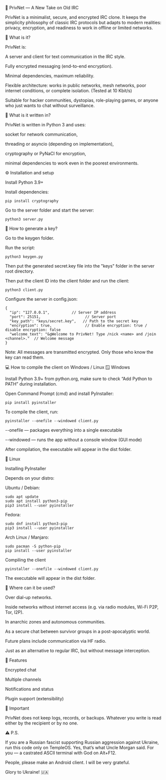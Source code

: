 🔐 PrivNet — A New Take on Old IRC

PrivNet is a minimalist, secure, and encrypted IRC clone. It keeps the simplicity philosophy of classic IRC protocols but adapts to modern realities: privacy, encryption, and readiness to work in offline or limited networks.

🧠 What is it?

PrivNet is:

 A server and client for text communication in the IRC style.

 Fully encrypted messaging (end-to-end encryption).

 Minimal dependencies, maximum reliability.

 Flexible architecture: works in public networks, mesh networks, poor internet conditions, or complete isolation. (Tested at 10 Kbit/s)

 Suitable for hacker communities, dystopias, role-playing games, or anyone who just wants to chat without surveillance.

🔧 What is it written in?

  PrivNet is written in Python 3 and uses:

  socket for network communication,

  threading or asyncio (depending on implementation),

  cryptography or PyNaCl for encryption,

  minimal dependencies to work even in the poorest environments.

⚙️ Installation and setup

  Install Python 3.9+

  Install dependencies:

    pip install cryptography

 Go to the server folder and start the server:

    python3 server.py

🔐 How to generate a key?

Go to the keygen folder.

Run the script:

    python3 keygen.py

Then put the generated secret.key file into the "keys" folder in the server root directory.

Then put the client ID into the client folder and run the client:

    python3 client.py

Configure the server in config.json:

    {
      "ip": "127.0.0.1",          // Server IP address
      "port": 25151,                    // Server port
      "key_path": "keys/secret.key",   // Path to the secret key
      "encryption": true,               // Enable encryption: true / disable encryption: false
      "welcome_text": "&gWelcome to PrivNet! Type /nick <name> and /join <channel>."  // Welcome message
    }

Note: All messages are transmitted encrypted. Only those who know the key can read them.

💻 How to compile the client on Windows / Linux
🪟 Windows

Install Python 3.9+ from python.org, make sure to check “Add Python to PATH” during installation.

Open Command Prompt (cmd) and install PyInstaller:

    pip install pyinstaller

To compile the client, run:

    pyinstaller --onefile --windowed client.py

--onefile — packages everything into a single executable

--windowed — runs the app without a console window (GUI mode)

After compilation, the executable will appear in the dist folder.

🐧 Linux

Installing PyInstaller

Depends on your distro:

Ubuntu / Debian:

    sudo apt update
    sudo apt install python3-pip
    pip3 install --user pyinstaller

Fedora:

    sudo dnf install python3-pip
    pip3 install --user pyinstaller

Arch Linux / Manjaro:

    sudo pacman -S python-pip
    pip install --user pyinstaller

Compiling the client

    pyinstaller --onefile --windowed client.py

The executable will appear in the dist folder.

🧱 Where can it be used?

Over dial-up networks.

Inside networks without internet access (e.g. via radio modules, Wi-Fi P2P, Tor, I2P).

In anarchic zones and autonomous communities.

As a secure chat between survivor groups in a post-apocalyptic world.

Future plans include communication via HF radio.

Just as an alternative to regular IRC, but without message interception.

🚧 Features

Encrypted chat

Multiple channels

Notifications and status

Plugin support (extensibility)

📛 Important

PrivNet does not keep logs, records, or backups. Whatever you write is read either by the recipient or by no one.

⚠️ P.S.

If you are a Russian fascist supporting Russian aggression against Ukraine, run this code only on TempleOS.
Yes, that’s what Uncle Morgan said.
For you — a castrated ASCII terminal with God on Alt+F12.

People, please make an Android client. I will be very grateful.

Glory to Ukraine! 🇺🇦
